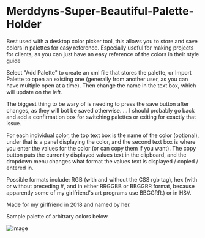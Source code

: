 # Merddyns-Super-Beautiful-Palette-Holder
Best used with a desktop color picker tool, this allows you to store and save colors in palettes for easy reference. Especially useful for making projects for clients, as you can just have an easy reference of the colors in their style guide 

Select "Add Palette" to create an xml file that stores the palette, or Import Palette to open an existing one (generally from another user, as you can have multiple open at a time). Then change the name in the text box, which will update on the left.

The biggest thing to be wary of is needing to press the save button after changes, as they will bot be saved otherwise. ... I should probably go back and add a confirmation box for switching palettes or exiting for exactly that issue.

For each individual color, the top text box is the name of the color (optional), under that is a panel displaying the color, and the second text box is where you enter the values for the color (or can copy them if you want). The copy button puts the currently displayed values text in the clipboard, and the dropdown menu changes what format the values text is displayed / copied / entered in.

Possible formats include: RGB (with and without the CSS rgb tag), hex (with or without preceding #, and in either RRGGBB or BBGGRR format, because apparently some of my girlfriend's art programs use BBGGRR.) or in HSV.

Made for my girlfriend in 2018 and named by her.

Sample palette of arbitrary colors below.

![image](https://user-images.githubusercontent.com/34362128/177022611-426edf84-3097-47f7-9487-d1745cc2541e.png)
